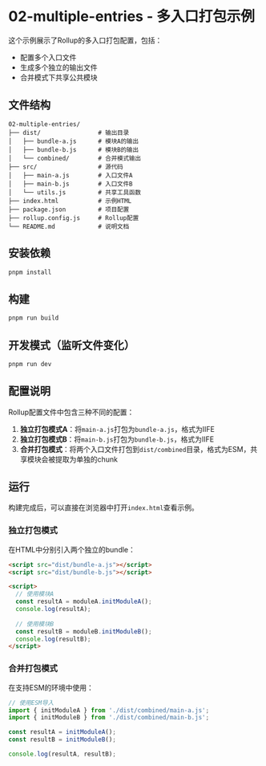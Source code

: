 # 02-multiple-entries - 多入口打包示例

这个示例展示了Rollup的多入口打包配置，包括：

- 配置多个入口文件
- 生成多个独立的输出文件
- 合并模式下共享公共模块

## 文件结构

```
02-multiple-entries/
├── dist/                # 输出目录
│   ├── bundle-a.js      # 模块A的输出
│   ├── bundle-b.js      # 模块B的输出
│   └── combined/        # 合并模式输出
├── src/                 # 源代码
│   ├── main-a.js        # 入口文件A
│   ├── main-b.js        # 入口文件B
│   └── utils.js         # 共享工具函数
├── index.html           # 示例HTML
├── package.json         # 项目配置
├── rollup.config.js     # Rollup配置
└── README.md            # 说明文档
```

## 安装依赖

```bash
pnpm install
```

## 构建

```bash
pnpm run build
```

## 开发模式（监听文件变化）

```bash
pnpm run dev
```

## 配置说明

Rollup配置文件中包含三种不同的配置：

1. **独立打包模式A**：将`main-a.js`打包为`bundle-a.js`，格式为IIFE
2. **独立打包模式B**：将`main-b.js`打包为`bundle-b.js`，格式为IIFE
3. **合并打包模式**：将两个入口文件打包到`dist/combined`目录，格式为ESM，共享模块会被提取为单独的chunk

## 运行

构建完成后，可以直接在浏览器中打开`index.html`查看示例。

### 独立打包模式

在HTML中分别引入两个独立的bundle：

```html
<script src="dist/bundle-a.js"></script>
<script src="dist/bundle-b.js"></script>

<script>
  // 使用模块A
  const resultA = moduleA.initModuleA();
  console.log(resultA);
  
  // 使用模块B
  const resultB = moduleB.initModuleB();
  console.log(resultB);
</script>
```

### 合并打包模式

在支持ESM的环境中使用：

```javascript
// 使用ESM导入
import { initModuleA } from './dist/combined/main-a.js';
import { initModuleB } from './dist/combined/main-b.js';

const resultA = initModuleA();
const resultB = initModuleB();

console.log(resultA, resultB);
```